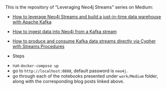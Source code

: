 This is the repository of "Leveraging Neo4j Streams" series on Medium:

* [How to leverage Neo4j Streams and build a just-in-time data warehouse with Apache Kafka](https://medium.com/free-code-camp/how-to-leverage-neo4j-streams-and-build-a-just-in-time-data-warehouse-64adf290f093)
* [How to ingest data into Neo4j from a Kafka stream](https://medium.com/free-code-camp/how-to-ingest-data-into-neo4j-from-a-kafka-stream-a34f574f5655)
* [How to produce and consume Kafka data streams directly via Cypher with Streams Procedures](https://medium.com/free-code-camp/how-to-produce-and-consume-data-streams-directly-via-cypher-with-streams-procedures-52cbc5f543f1)

* Steps

- run `docker-compose up`
- go to `http://localhost:8888`, default password is `neo4j`.
- go through each of the notebooks presented under `work/Medium` folder, along with the corresponding blog posts linked above.